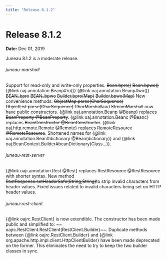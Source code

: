 ```yaml
---
title: "Release 8.1.2"
---
```


# Release 8.1.2

**Date:** Dec 01, 2019

Juneau 8.1.2 is a moderate release.
###### juneau-marshall

Support for read-only and write-only properties.
~~Bean.bpro()~~
~~Bean.bpwo()~~
\{@link oaj.annotation.Beanp#ro()\}
\{@link oaj.annotation.Beanp#wo()\}
~~BEAN_bpro~~
~~BEAN_bpwo~~
~~Builder.bpro(Map)~~
~~Builder.bpwo(Map)~~
New convenience methods:
~~ObjectMap.parse(CharSequence)~~
~~ObjectList.parse(CharSequence)~~
~~CharMarshall~~and ~~StreamMarshall~~ now have public constructors.
\{@link oaj.annotation.Beanp @Beanp\} replaces ~~BeanProperty @BeanProperty~~.
\{@link oaj.annotation.Beanc @Beanc\} replaces ~~BeanConstructor @BeanConstructor~~.
\{@link oaj.http.remote.Remote @Remote\} replaces ~~RemoteResource @RemoteResource~~.
Shortened names for \{@link oaj.annotation.Bean#dictionary @Bean(dictionary)\} and \{@link oaj.BeanContext.Builder#beanDictionary(Class...)\}.
###### juneau-rest-server

\{@link oajr.annotation.Rest @Rest\} replaces ~~RestResource @RestResource~~ with shorter syntax.
New method ~~RestResponse.setHeaderSafe(String,String)~~to strip invalid characters from header values.
Fixed issues related to invalid characters being set on HTTP header values.
###### juneau-rest-client

\{@link oajrc.RestClient\} is now extendible.  The constructor has been made public and simplified to:
~~ oajrc.RestClient.RestClient(RestClient.Builder)~~.
Duplicate methods between \{@link oajrc.RestClient.Builder\} and \{@link org.apache.http.impl.client.HttpClientBuilder\}
have been made deprecated on the former.  This eliminates the need to try to keep the two builder classes in
sync.
